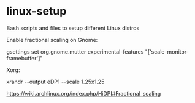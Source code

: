 # linux-setup

Bash scripts and files to setup different Linux distros

Enable fractional scaling on Gnome:

gsettings set org.gnome.mutter experimental-features "['scale-monitor-framebuffer']"

Xorg:

xrandr --output eDP1 --scale 1.25x1.25

https://wiki.archlinux.org/index.php/HiDPI#Fractional_scaling
